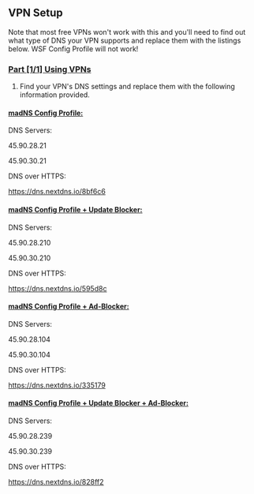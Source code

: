 ## VPN Setup

Note that most free VPNs won't work with this and you'll need to find out what type of DNS your VPN supports and replace them with the listings below. WSF Config Profile will not work!

### [Part [1/1] Using VPNs](accent://)

1. Find your VPN's DNS settings and replace them with the following information provided.

#### [madNS Config Profile:](accent://)

DNS Servers:

45.90.28.21

45.90.30.21

DNS over HTTPS:

https://dns.nextdns.io/8bf6c6

#### [madNS Config Profile + Update Blocker:](accent://)

DNS Servers:

45.90.28.210

45.90.30.210

DNS over HTTPS:

https://dns.nextdns.io/595d8c

#### [madNS Config Profile + Ad-Blocker:](accent://)

DNS Servers:

45.90.28.104

45.90.30.104

DNS over HTTPS:

https://dns.nextdns.io/335179

#### [madNS Config Profile + Update Blocker + Ad-Blocker:](accent://)

DNS Servers:

45.90.28.239

45.90.30.239

DNS over HTTPS:

https://dns.nextdns.io/828ff2
